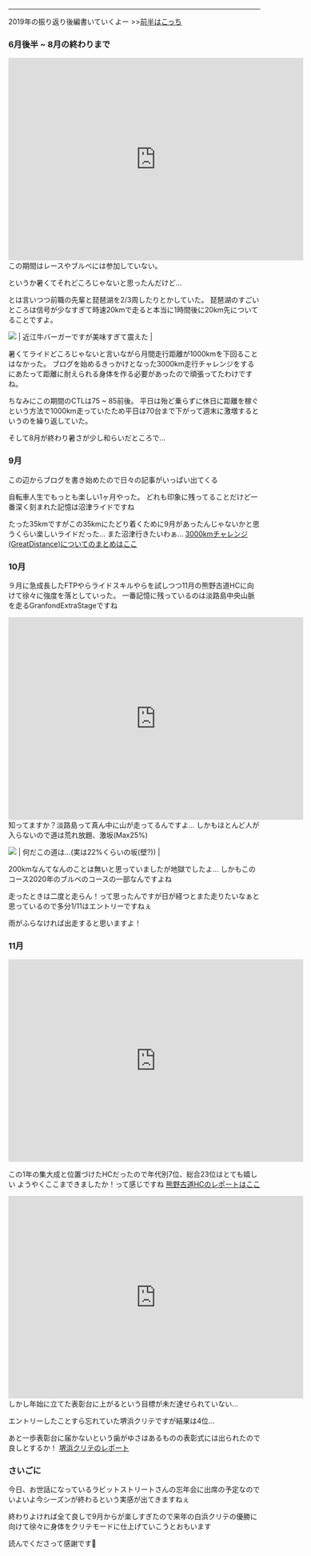---
2019年の振り返り後編書いていくよー
\>\>[前半はこっち](https://blog.great-distance.com/2019/11/2019.html)

### 6月後半 ~ 8月の終わりまで
<iframe allowtransparency="true" frameborder="0" height="405" scrolling="no" src="https://www.strava.com/activities/2568794303/embed/b2c1b681a4f1f1b1aebc09a3e850abfb91f56120" width="590"></iframe>
この期間はレースやブルベには参加していない。

というか暑くてそれどころじゃないと思ったんだけど...

とは言いつつ前職の先輩と琵琶湖を2/3周したりとかしていた。
琵琶湖のすごいところは信号が少なすぎて時速20kmで走ると本当に1時間後に20km先についてることですよ。


[![](https://1.bp.blogspot.com/--vq8sVsR6Sg/XeHKZ0phOVI/AAAAAAAACFo/uzfghgK6EeEljRCDHGiCwasF5S6b-AMwACLcBGAsYHQ/s320/IMG_20190728_130953.jpg)](https://1.bp.blogspot.com/--vq8sVsR6Sg/XeHKZ0phOVI/AAAAAAAACFo/uzfghgK6EeEljRCDHGiCwasF5S6b-AMwACLcBGAsYHQ/s1600/IMG_20190728_130953.jpg)
| 近江牛バーガーですが美味すぎて震えた |

暑くてライドどころじゃないと言いながら月間走行距離が1000kmを下回ることはなかった。
ブログを始めるきっかけとなった3000km走行チャレンジをするにあたって距離に耐えられる身体を作る必要があったので頑張ってたわけですね。

ちなみにこの期間のCTLは75 ~ 85前後。
平日は殆ど乗らずに休日に距離を稼ぐという方法で1000km走っていたため平日は70台まで下がって週末に激増するというのを繰り返していた。

そして8月が終わり暑さが少し和らいだところで...


### 9月
この辺からブログを書き始めたので日々の記事がいっぱい出てくる

自転車人生でもっとも楽しい1ヶ月やった。
どれも印象に残ってることだけど一番深く刻まれた記憶は沼津ライドですね


たった35kmですがこの35kmにたどり着くために9月があったんじゃないかと思うくらい楽しいライドだった...
また沼津行きたいわぁ...
[3000kmチャレンジ(GreatDistance)についてのまとめはここ](https://blog.great-distance.com/2019/09/greatdistancechallange.html)


### 10月
９月に急成長したFTPやらライドスキルやらを試しつつ11月の熊野古道HCに向けて徐々に強度を落としていった。
一番記憶に残っているのは淡路島中央山脈を走るGranfondExtraStageですね

<iframe allowtransparency="true" frameborder="0" height="405" scrolling="no" src="https://www.strava.com/activities/2766654758/embed/149e56d5d68bcee46c0dbc78ba423012561fcffb" width="590"></iframe> 知ってますか？淡路島って真ん中に山が走ってるんですよ...
しかもほとんど人が入らないので道は荒れ放題、激坂(Max25%)

[![](https://1.bp.blogspot.com/-IX_LfYa3G3Y/XeHNjraLFTI/AAAAAAAACF8/BsWhYukxBb0zaYqJ_rtlQCPUMxcgeJX9QCLcBGAsYHQ/s320/b2_9S-axv24Ond-cqgxOvEZRZgqk14v3TSwD5QQR190-2048x1536.jpg)](https://1.bp.blogspot.com/-IX_LfYa3G3Y/XeHNjraLFTI/AAAAAAAACF8/BsWhYukxBb0zaYqJ_rtlQCPUMxcgeJX9QCLcBGAsYHQ/s1600/b2_9S-axv24Ond-cqgxOvEZRZgqk14v3TSwD5QQR190-2048x1536.jpg)
| 何だこの道は...(実は22%くらいの坂(壁?)) |

200kmなんてなんのことは無いと思っていましたが地獄でしたよ...
しかもこのコース2020年のブルベのコースの一部なんですよね

走ったときは二度と走らん！って思ったんですが日が経つとまた走りたいなぁと思っているので多分1/11はエントリーですねぇ

雨がふらなければ出走すると思いますよ！


### 11月

<iframe allowtransparency="true" frameborder="0" height="405" scrolling="no" src="https://www.strava.com/activities/2836816080/embed/277e52dacc589be438c6584c0b3a2993d31fee7d" width="590"></iframe>

この1年の集大成と位置づけたHCだったので年代別7位、総合23位はとても嬉しい
ようやくここまできましたか！って感じですね
[熊野古道HCのレポートはここ](https://blog.great-distance.com/2019/11/blog-post.html)


<iframe allowtransparency="true" frameborder="0" height="405" scrolling="no" src="https://www.strava.com/activities/2884293535/embed/8a5c78f4abc6db096c0e2f3e04c9e05b6b1f2de2" width="590"></iframe>
しかし年始に立てた表彰台に上がるという目標が未だ達せられていない...

エントリーしたことすら忘れていた堺浜クリテですが結果は4位...

あと一歩表彰台に届かないという歯がゆさはあるものの表彰式には出られたので良しとするか！
[堺浜クリテのレポート](https://blog.great-distance.com/2019/11/1_24.html)



### さいごに

今日、お世話になっているラビットストリートさんの忘年会に出席の予定なのでいよいよ今シーズンが終わるという実感が出てきますねぇ

終わりよければ全て良しで9月からが楽しすぎたので来年の白浜クリテの優勝に向けて徐々に身体をクリテモードに仕上げていこうとおもいます

読んでくださって感謝です🙏
